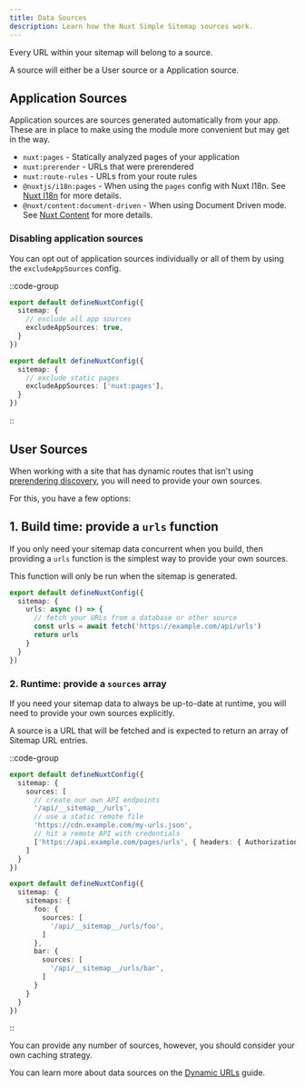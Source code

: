```yaml
---
title: Data Sources
description: Learn how the Nuxt Simple Sitemap sources work.
---
```


Every URL within your sitemap will belong to a source.

A source will either be a User source or a Application source.

## Application Sources

Application sources are sources generated automatically from your app. These are in place to make using the module more
convenient but may get in the way.

- `nuxt:pages` - Statically analyzed pages of your application
- `nuxt:prerender` - URLs that were prerendered
- `nuxt:route-rules` - URLs from your route rules
- `@nuxtjs/i18n:pages` - When using the `pages` config with Nuxt I18n. See [Nuxt I18n](/sitemap/integrations/i18n) for more details.
- `@nuxt/content:document-driven` - When using Document Driven mode. See [Nuxt Content](/sitemap/integrations/content) for more details.

### Disabling application sources

You can opt out of application sources individually or all of them by using the `excludeAppSources` config.

::code-group

```ts [Disable all app sources]
export default defineNuxtConfig({
  sitemap: {
    // exclude all app sources
    excludeAppSources: true,
  }
})
```

```ts [Disable pages app source]
export default defineNuxtConfig({
  sitemap: {
    // exclude static pages
    excludeAppSources: ['nuxt:pages'],
  }
})
```

::

## User Sources

When working with a site that has dynamic routes that isn't using [prerendering discovery](/sitemap/guides/prerendering), you will need to provide your own sources.

For this, you have a few options:

## 1. Build time: provide a `urls` function

If you only need your sitemap data concurrent when you build, then providing a `urls` function is the simplest way to provide your own sources.

This function will only be run when the sitemap is generated.

```ts [nuxt.config.ts]
export default defineNuxtConfig({
  sitemap: {
    urls: async () => {
      // fetch your URLs from a database or other source
      const urls = await fetch('https://example.com/api/urls')
      return urls
    }
  }
})
```

### 2. Runtime: provide a `sources` array

If you need your sitemap data to always be up-to-date at runtime, you will need to provide your own sources explicitly.

A source is a URL that will be fetched and is expected to return an array of Sitemap URL entries.

::code-group

```ts [Single Sitemap]
export default defineNuxtConfig({
  sitemap: {
    sources: [
      // create our own API endpoints
      '/api/__sitemap__/urls',
      // use a static remote file
      'https://cdn.example.com/my-urls.json',
      // hit a remote API with credentials
      ['https://api.example.com/pages/urls', { headers: { Authorization: 'Bearer <token>' } }]
    ]
  }
})
```

```ts [Multiple Sitemaps]
export default defineNuxtConfig({
  sitemap: {
    sitemaps: {
      foo: {
        sources: [
          '/api/__sitemap__/urls/foo',
        ]
      },
      bar: {
        sources: [
          '/api/__sitemap__/urls/bar',
        ]
      }
    }
  }
})
```

::

You can provide any number of sources, however, you should consider your own caching strategy.

You can learn more about data sources on the [Dynamic URLs](/sitemap/guides/dynamic-urls) guide.
